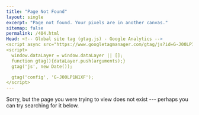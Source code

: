 ```yaml
---
title: "Page Not Found"
layout: single
excerpt: "Page not found. Your pixels are in another canvas."
sitemap: false
permalink: /404.html
Head: <!-- Global site tag (gtag.js) - Google Analytics -->
<script async src="https://www.googletagmanager.com/gtag/js?id=G-J00LP1N1XF"></script>
<script>
  window.dataLayer = window.dataLayer || [];
  function gtag(){dataLayer.push(arguments);}
  gtag('js', new Date());

  gtag('config', 'G-J00LP1N1XF');
</script>
---
```


Sorry, but the page you were trying to view does not exist --- perhaps you can try searching for it below.

<script type="text/javascript">
  var GOOG_FIXURL_LANG = 'en';
  var GOOG_FIXURL_SITE = '{{ site.url }}'
</script>
<script type="text/javascript"
  src="//linkhelp.clients.google.com/tbproxy/lh/wm/fixurl.js">
</script>

